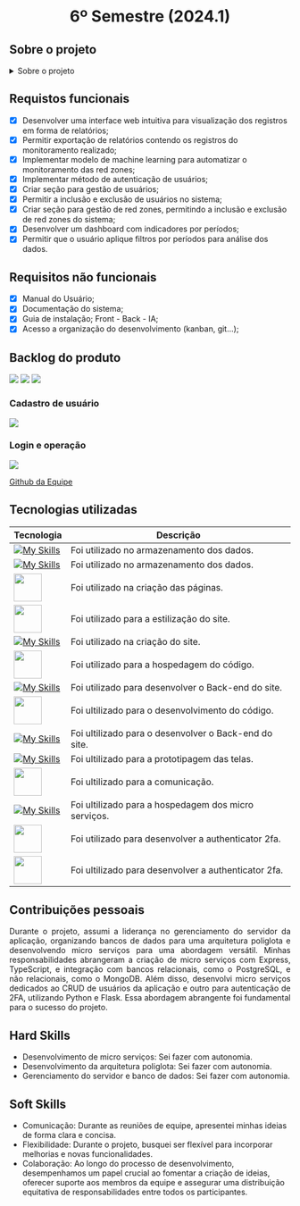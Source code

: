 <h1 align="center" >6º Semestre (2024.1)</h1>

## Sobre o projeto 
<details> <summary>Sobre o projeto</summary>

<p align="justify">
Na indústria petrolífera e em embarcações de exploração de petróleo existem locais de acesso restrito denominados Red Zone. Por segurança, nestas Red Zones deve haver o monitoramento da quantidade de acessos, que é feito atualmente por meio de câmeras nos locais. Essas imagens são monitoradas por guardas e todos os registros de entrada e saída desses locais são lançados manualmente em planilhas.

Por ser um trabalho manual, como dito anteriormente, as anotações estão suscetíveis a falha humana e a geração de relatórios acaba sendo trabalhosa. Por esse motivo, a Altave Intelligent Monitoring, empresa parceira, propôs o desenvolvimento de um sistema automático para contabilização do número de pessoas que entram e saem de cada Red Zone. Importante lembrar ainda que a câmera utilizada para o monitoramento desses locais cobre todos os pontos de entrada e saída, mas pode não alcançar toda a área da Red Zone.

Diante desse contexto, o sistema deverá fornecer uma interface que possibilite ao usuário visualizar a quantidade pessoas em tempo real no local, bem como consultar a movimentação naquela região em determinado período de tempo a ser selecionado pelo usuário. Além disso, o sistema poderá monitorar diversas Red Zones em cada departamento, portanto, será necessário que o acesso seja restrito a cada guarda de cada departamento, de modo que apenas o gerente de segurança terá acesso aos dados de todos os locais. 
</p>
</details>


## Requistos funcionais
- [x] Desenvolver uma interface web intuitiva para visualização dos registros em forma de relatórios;
- [x] Permitir exportação de relatórios contendo os registros do monitoramento realizado;
- [x] Implementar modelo de machine learning para automatizar o monitoramento das red zones;
- [x] Implementar método de autenticação de usuários;
- [x] Criar seção para gestão de usuários;
- [x] Permitir a inclusão e exclusão de usuários no sistema;
- [x] Criar seção para gestão de red zones, permitindo a inclusão e exclusão de red zones do sistema;
- [x] Desenvolver um dashboard com indicadores por períodos;
- [x] Permitir que o usuário aplique filtros por períodos para análise dos dados.

## Requisitos não funcionais

- [x] Manual do Usuário;
- [x] Documentação do sistema;
- [x] Guia de instalação; Front - Back - IA;
- [x] Acesso a organização do desenvolvimento (kanban, git...);

<h2>Backlog do produto</h2>
<image src="https://github.com/peonia-api/API_5_Semestre/blob/main/images/Backlog%20Priorizado%201ª%20Sprint.png"/>
<image src="https://github.com/peonia-api/API_5_Semestre/blob/main/images/Backlog%20priorizado%202ª%20Sprint.png"/>
<image src="https://github.com/peonia-api/API_5_Semestre/blob/main/images/Backlog%20Priorizado%203ª%20Sprint.png"/>



### Cadastro de usuário
![](https://github.com/peonia-api/API_5_Semestre/blob/main/videos/Cadastro_Usu%C3%A1rio.gif)

### Login e operação
![](https://github.com/peonia-api/API_5_Semestre/blob/main/videos/Login_Opera%C3%A7%C3%A3o.gif)

<a href="https://github.com/peonia-api/API_5_Semestre">Github da Equipe</a>


## Tecnologias utilizadas

| Tecnologia | Descrição |
|--------|-----------|
| [![My Skills](https://skillicons.dev/icons?i=postgres)](https://skillicons.dev)  | Foi utilizado no armazenamento dos dados. |
| [![My Skills](https://skillicons.dev/icons?i=mongo)](https://skillicons.dev)  | Foi utilizado no armazenamento dos dados. |
| <img width="50 rem" src="https://cdn.jsdelivr.net/gh/devicons/devicon/icons/html5/html5-original.svg"/> | Foi utilizado na criação das páginas. |
| <img width="50 rem" src="https://cdn.jsdelivr.net/gh/devicons/devicon/icons/css3/css3-original.svg"/>  | Foi utilizado para a estilização do site.|
| [![My Skills](https://skillicons.dev/icons?i=react)](https://skillicons.dev) | Foi utilizado na criação do site.|
| <a href="https://github.com/EquipeApolo/API_1SEM" ><img width="50 rem" src="https://cdn.jsdelivr.net/gh/devicons/devicon/icons/github/github-original.svg"/> </a> | Foi utilizado para a hospedagem do código. |
| [![My Skills](https://skillicons.dev/icons?i=nodejs)](https://skillicons.dev)  | Foi utilizado para desenvolver o Back-end do site.| 
| <img width="50 rem" src="https://cdn.jsdelivr.net/gh/devicons/devicon/icons/vscode/vscode-original.svg"/> |Foi ultilizado para o desenvolvimento do código. |
| [![My Skills](https://skillicons.dev/icons?i=typescript)](https://skillicons.dev) | Foi ultilizado para o desenvolver o Back-end do site. |
|  [![My Skills](https://skillicons.dev/icons?i=figma)](https://skillicons.dev)  | Foi ultilizado para a prototipagem das telas. |
| <img width="50 rem" src="https://cdn.icon-icons.com/icons2/3053/PNG/512/microsoft_teams_alt_macos_bigsur_icon_189961.png" /> | Foi ultilizado para a comunicação. |
|  [![My Skills](https://skillicons.dev/icons?i=azure)](https://skillicons.dev)  | Foi ultilizado para a hospedagem dos micro serviços. |
| <img width="50 rem" src="https://cdn.jsdelivr.net/gh/devicons/devicon/icons/python/python-original.svg"/>  | Foi utilizado para desenvolver a authenticator 2fa.| 
| <img width="50 rem" src="https://camo.githubusercontent.com/f3d50fa050625f1e9f27ca9a22a022a289f09fcf17d3fa23055c1ea61df5d0cc/68747470733a2f2f69636f6e732d666f722d667265652e636f6d2f69636f6e66696c65732f706e672f3531322f466c61736b2d313332343838383731393531313036353434372e706e67"/> | Foi ultilizado para desenvolver a authenticator 2fa. |

## Contribuições pessoais
<p align="justify">
Durante o projeto, assumi a liderança no gerenciamento do servidor da aplicação, organizando bancos de dados para uma arquitetura poliglota e desenvolvendo micro serviços para uma abordagem versátil. Minhas responsabilidades abrangeram a criação de micro serviços com Express, TypeScript, e integração com bancos relacionais, como o PostgreSQL, e não relacionais, como o MongoDB. Além disso, desenvolvi micro serviços dedicados ao CRUD de usuários da aplicação e outro para autenticação de 2FA, utilizando Python e Flask. Essa abordagem abrangente foi fundamental para o sucesso do projeto.
</p>

## Hard Skills
* Desenvolvimento de micro serviços: Sei fazer com autonomia.
* Desenvolvimento da arquitetura poliglota: Sei fazer com autonomia.
* Gerenciamento do servidor e banco de dados: Sei fazer com autonomia.


## Soft Skills
* Comunicação: Durante as reuniões de equipe, apresentei minhas ideias de forma clara e concisa. 
* Flexibilidade: Durante o projeto, busquei ser flexível para incorporar melhorias e novas funcionalidades.
* Colaboração: Ao longo do processo de desenvolvimento, desempenhamos um papel crucial ao fomentar a criação de ideias, oferecer suporte aos membros da equipe e assegurar uma distribuição equitativa de responsabilidades entre todos os participantes.



